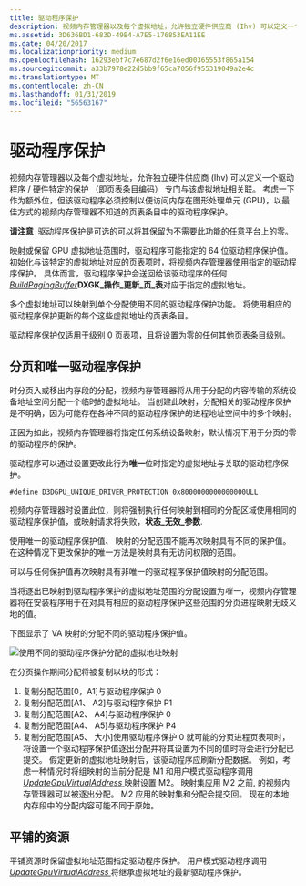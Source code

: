 ```yaml
---
title: 驱动程序保护
description: 视频内存管理器以及每个虚拟地址，允许独立硬件供应商 (Ihv) 可以定义一个驱动程序 / 硬件特定的保护 （即
ms.assetid: 3D636BD1-683D-49B4-A7E5-176853EA11EE
ms.date: 04/20/2017
ms.localizationpriority: medium
ms.openlocfilehash: 16293ebf7c7e687d2f6e16ed00365553f865a154
ms.sourcegitcommit: a33b7978e22d5bb9f65ca7056f955319049a2e4c
ms.translationtype: MT
ms.contentlocale: zh-CN
ms.lasthandoff: 01/31/2019
ms.locfileid: "56563167"
---
```

# <a name="driver-protection"></a>驱动程序保护


视频内存管理器以及每个虚拟地址，允许独立硬件供应商 (Ihv) 可以定义一个驱动程序 / 硬件特定的保护 （即页表条目编码） 专门与该虚拟地址相关联。 考虑一下作为额外位，但该驱动程序必须控制以便访问内存在图形处理单元 (GPU)，以最佳方式的视频内存管理器不知道的页表条目中的驱动程序保护。

**请注意**  驱动程序保护是可选的可以将其保留为不需要此功能的任意平台上的零。

 

映射或保留 GPU 虚拟地址范围时，驱动程序可能指定的 64 位驱动程序保护值。 初始化与该特定的虚拟地址对应的页表项时，将视频内存管理器使用指定的驱动程序保护。 具体而言，驱动程序保护会送回给该驱动程序的任何[ *BuildPagingBuffer*](https://msdn.microsoft.com/library/windows/hardware/ff559587)**DXGK\_操作\_更新\_页\_表**对应于指定的虚拟地址。

多个虚拟地址可以映射到单个分配使用不同的驱动程序保护功能。 将使用相应的驱动程序保护更新的每个这些虚拟地址的页表条目。

驱动程序保护仅适用于级别 0 页表项，且将设置为零的任何其他页表条目级别。

## <a name="span-idpaginganduniquedriverprotectionspanspan-idpaginganduniquedriverprotectionspanspan-idpaginganduniquedriverprotectionspanpaging-and-unique-driver-protection"></a><span id="Paging_and_unique_driver_protection"></span><span id="paging_and_unique_driver_protection"></span><span id="PAGING_AND_UNIQUE_DRIVER_PROTECTION"></span>分页和唯一驱动程序保护


时分页入或移出内存段的分配，视频内存管理器将从用于分配的内容传输的系统设备地址空间分配一个临时的虚拟地址。 当创建此映射，分配相关的驱动程序保护是不明确，因为可能存在各种不同的驱动程序保护的进程地址空间中的多个映射。

正因为如此，视频内存管理器将指定任何系统设备映射，默认情况下用于分页的零的驱动程序的保护。

驱动程序可以通过设置更改此行为**唯一**位时指定的虚拟地址与关联的驱动程序保护。

`#define D3DGPU_UNIQUE_DRIVER_PROTECTION 0x8000000000000000ULL`

视频内存管理器时设置此位，则将强制执行任何映射到相同的分配区域使用相同的驱动程序保护值，或映射请求将失败，**状态\_无效\_参数**.

使用唯一的驱动程序保护值、 映射的分配范围不能再次映射具有不同的保护值。 在这种情况下更改保护的唯一方法是映射具有无访问权限的范围。

可以与任何保护值再次映射具有非唯一的驱动程序保护值映射的分配范围。

当将逐出已映射到驱动程序保护的虚拟地址范围的分配设置为*唯一*，视频内存管理器将在安装程序用于在对具有相应的驱动程序保护这些范围的分页进程映射无歧义地的值。

下图显示了 VA 映射的分配不同的驱动程序保护值。

![使用不同的驱动程序保护分配的虚拟地址映射](images/driver-protection.1.png)

在分页操作期间分配将被复制以块的形式：

1. 复制分配范围\[0，A1\]与驱动程序保护 0
2. 复制分配范围\[A1、 A2\]与驱动程序保护 P1
3. 复制分配范围\[A2、 A4\]与驱动程序保护 0
4. 复制分配范围\[A4、 A5\]与驱动程序保护 P4
5. 复制分配范围\[A5、 大小\]使用驱动程序保护 0 就可能的分页进程页表项时，将设置一个驱动程序保护值逐出分配并将其设置为不同的值时将会进行分配已提交。 假定更新的虚拟地址映射后，该驱动程序应刷新分配数据。
例如，考虑一种情况时将组映射的当前分配是 M1 和用户模式驱动程序调用[ *UpdateGpuVirtualAddress* ](https://msdn.microsoft.com/library/windows/hardware/dn906365)映射设置 M2。 映射集应用 M2 之前, 的视频内存管理器可以被逐出分配。 M2 应用的映射集和分配会提交回。 现在的本地内存段中的分配内容可能不同于原始。

## <a name="span-idtiledresourcesspanspan-idtiledresourcesspanspan-idtiledresourcesspantiled-resources"></a><span id="Tiled_Resources"></span><span id="tiled_resources"></span><span id="TILED_RESOURCES"></span>平铺的资源


平铺资源时保留虚拟地址范围指定驱动程序保护。 用户模式驱动程序调用[ *UpdateGpuVirtualAddress* ](https://msdn.microsoft.com/library/windows/hardware/dn906365)将继承虚拟地址的最新驱动程序保护。

 

 





